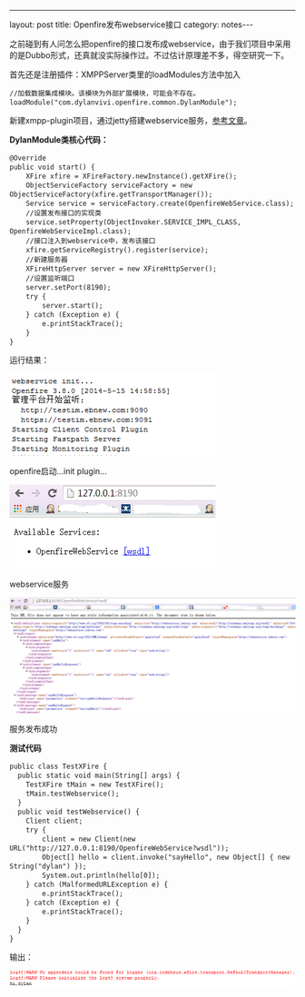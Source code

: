 ---
layout: post
title: Openfire发布webservice接口
category: notes---

之前碰到有人问怎么把openfire的接口发布成webservice，由于我们项目中采用的是Dubbo形式，还真就没实际操作过。不过估计原理差不多，得空研究一下。

首先还是注册插件：XMPPServer类里的loadModules方法中加入

    //加载数据集成模块。该模块为外部扩展模块，可能会不存在。
    loadModule("com.dylanvivi.openfire.common.DylanModule");

新建xmpp-plugin项目，通过jetty搭建webservice服务，[参考文章](http://blog.csdn.net/robert8803/article/details/8137461)。

**DylanModule类核心代码：**

    @Override
    public void start() {
    	XFire xfire = XFireFactory.newInstance().getXFire();
    	ObjectServiceFactory serviceFactory = new ObjectServiceFactory(xfire.getTransportManager());
    	Service service = serviceFactory.create(OpenfireWebService.class);
    	//设置发布接口的实现类
    	service.setProperty(ObjectInvoker.SERVICE_IMPL_CLASS, OpenfireWebServiceImpl.class);
    	//接口注入到webservice中，发布该接口
    	xfire.getServiceRegistry().register(service);
    	//新建服务器
    	XFireHttpServer server = new XFireHttpServer();
    	//设置监听端口
    	server.setPort(8190);
    	try {
    		server.start();
    	} catch (Exception e) {
    		e.printStackTrace();
    	}
    }

运行结果：

![image](/assets/post-images/2014-05-15-6d456ef2-b56a-4787-90cf-1a2ebe8d5370.png)

openfire启动...init plugin...

![image](/assets/post-images/2014-05-15-28f2689d-3044-438b-fab8-bf3eb4f3987d.png)

webservice服务

![image](/assets/post-images/2014-05-15-35f15ed9-f2aa-442b-8fa1-0f432c4e97e3.png)

服务发布成功

**测试代码**

    public class TestXFire {
      public static void main(String[] args) {
      	TestXFire tMain = new TestXFire();
      	tMain.testWebservice();
      }
      public void testWebservice() {
      	Client client;
      	try {
      		client = new Client(new URL("http://127.0.0.1:8190/OpenfireWebService?wsdl"));
      		Object[] hello = client.invoke("sayHello", new Object[] { new String("dylan") });
      		System.out.println(hello[0]);
      	} catch (MalformedURLException e) {
      		e.printStackTrace();
      	} catch (Exception e) {
      		e.printStackTrace();
      	}
      }
    }

输出：

![image](/assets/post-images/2014-05-15-b26f189f-1069-4ef0-d599-60db23eadace.png)




